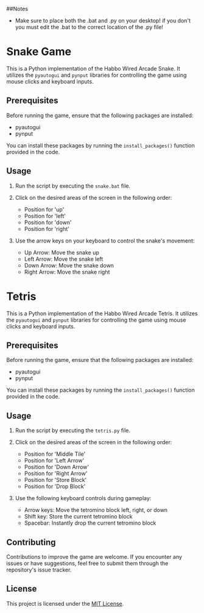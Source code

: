 ##Notes
- Make sure to place both the .bat and .py on your desktop! if you don't you must edit the .bat to the correct location of the .py file!


# Snake Game

This is a Python implementation of the Habbo Wired Arcade Snake. It utilizes the `pyautogui` and `pynput` libraries for controlling the game using mouse clicks and keyboard inputs.

## Prerequisites

Before running the game, ensure that the following packages are installed:

- pyautogui
- pynput

You can install these packages by running the `install_packages()` function provided in the code.

## Usage

1. Run the script by executing the `snake.bat` file.

2. Click on the desired areas of the screen in the following order:
   - Position for 'up'
   - Position for 'left'
   - Position for 'down'
   - Position for 'right'

3. Use the arrow keys on your keyboard to control the snake's movement:
   - Up Arrow: Move the snake up
   - Left Arrow: Move the snake left
   - Down Arrow: Move the snake down
   - Right Arrow: Move the snake right

# Tetris

This is a Python implementation of the Habbo Wired Arcade Tetris. It utilizes the `pyautogui` and `pynput` libraries for controlling the game using mouse clicks and keyboard inputs.

## Prerequisites

Before running the game, ensure that the following packages are installed:

- pyautogui
- pynput

You can install these packages by running the `install_packages()` function provided in the code.

## Usage

1. Run the script by executing the `tetris.py` file.

2. Click on the desired areas of the screen in the following order:
   - Position for 'Middle Tile'
   - Position for 'Left Arrow'
   - Position for 'Down Arrow'
   - Position for 'Right Arrow'
   - Position for 'Store Block'
   - Position for 'Drop Block'

3. Use the following keyboard controls during gameplay:
   - Arrow keys: Move the tetromino block left, right, or down
   - Shift key: Store the current tetromino block
   - Spacebar: Instantly drop the current tetromino block

## Contributing

Contributions to improve the game are welcome. If you encounter any issues or have suggestions, feel free to submit them through the repository's issue tracker.

## License

This project is licensed under the [MIT License](LICENSE).


